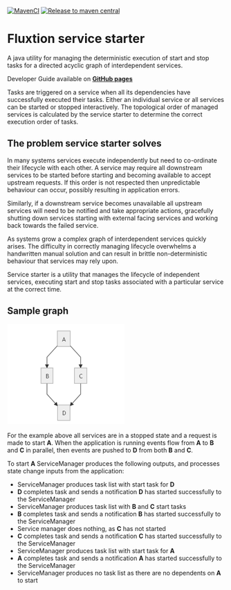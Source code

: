 [![MavenCI](https://github.com/gregv12/fluxtion-service-starter/actions/workflows/main.yml/badge.svg)](https://github.com/gregv12/fluxtion-service-starter/actions/workflows/main.yml)
[![Release to maven central](https://github.com/gregv12/fluxtion-service-starter/actions/workflows/release.yml/badge.svg)](https://github.com/gregv12/fluxtion-service-starter/actions/workflows/release.yml)
# Fluxtion service starter
A java utility for managing the deterministic execution of start and stop tasks for a directed acyclic graph  of 
interdependent services. 

Developer Guide available on **[GitHub pages](https://gregv12.github.io/fluxtion-service-starter/)** 

Tasks are triggered on a service when all its dependencies have successfully executed their tasks. Either an individual
service or all services can be started or stopped interactively. The topological order of managed services is 
calculated by the service starter to determine the correct execution order of tasks.

## The problem service starter solves
In many systems services execute independently but need to co-ordinate their lifecycle with each other. A service
may require all downstream services to be started before starting and becoming available to accept upstream requests. If
this order is not respected then unpredictable behaviour can occur, possibly resulting in application errors.

Similarly, if a downstream service becomes unavailable all upstream services will need to be notified and take appropriate
actions, gracefully shutting down services starting with external facing services and working back towards the failed
service.

As systems grow a complex graph of interdependent services quickly arises. The difficulty in correctly managing
lifecycle overwhelms a handwritten manual solution and can result in brittle non-deterministic behaviour that services
may rely upon.

Service starter is a utility that manages the lifecycle of independent services, executing start and stop tasks
associated with a particular service at the correct time.

## Sample graph
![](docs/images/GraphExample1.png)

For the example above all services are in a stopped state and a request is made to start **A**. When the application is  running
events flow from **A** to **B** and **C** in parallel, then events are pushed to **D** from both **B** and **C**.

To start **A** ServiceManager produces the following outputs, and processes state change inputs from the application:

- ServiceManager produces task list with start task for **D**
- **D** completes task and sends a notification **D** has started successfully to the ServiceManager
- ServiceManager produces task list with **B** and **C** start tasks
- **B** completes task and sends a notification **B** has started successfully to the ServiceManager
- Service manager does nothing, as **C** has not started
- **C** completes task and sends a notification **C** has started successfully to the ServiceManager
- ServiceManager produces task list with start task for **A**
- **A** completes task and sends a notification **A** has started successfully to the ServiceManager
- ServiceManager produces no task list as there are no dependents on **A** to start

